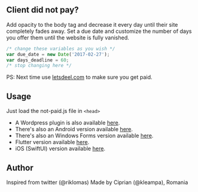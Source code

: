 ## Client did not pay?


Add opacity to the body tag and decrease it every day until their site completely fades away. Set a due date and customize the number of days you offer them until the website is fully vanished. 


```javascript
/* change these variables as you wish */
var due_date = new Date('2017-02-27');
var days_deadline = 60;
/* stop changing here */
```

PS: Next time use [letsdeel.com](https://letsdeel.com ) to make sure you get paid.

## Usage
Just load the not-paid.js file in ```<head>```

- A Wordpress plugin is also available [here](https://github.com/SurfEdge/not-paid-wp).
- There's also an Android version available [here](https://github.com/theapache64/faded).
- There's also an Windows Forms version available [here](https://github.com/g-otn/winforms-not-paid).
- Flutter version available [here](https://github.com/krishnakumarcn/faded).
- iOS (SwiftUI) version available [here](https://github.com/vfrascello/not-paid-ios/).

## Author

Inspired from twitter (@riklomas)
Made by Ciprian (@kleampa), Romania

